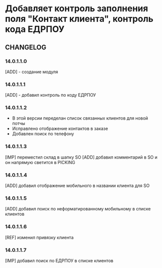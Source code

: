 # Добавляет контроль заполнения поля "Контакт клиента", контроль кода ЕДРПОУ

## CHANGELOG

### 14.0.1.1.0

[ADD] - создание модуля

### 14.0.1.1.1

[ADD] - добавил контроль по коду ЕДРПОУ

### 14.0.1.1.2

-   В этой версии переделан список связанных клиентов для новой потчы
-   Исправлено отображение контактов в заказе
-   Добавлен поиск по телефону

### 14.0.1.1.3

[IMP] переместил склад в шапку SO [ADD] добавил комментарий в SO и он напрямую светится в PICKING

### 14.0.1.1.4

[ADD] добавил отображение мобильного в названии клиента для SO

### 14.0.1.1.5

[ADD] добавил поиск по неформатированному мобильному в списке клиентов

### 14.0.1.1.6

[REF] изменил привязку клиента

### 14.0.1.1.7

[IMP] добавил поиск по ЕДРПОУ в списке клиентов
